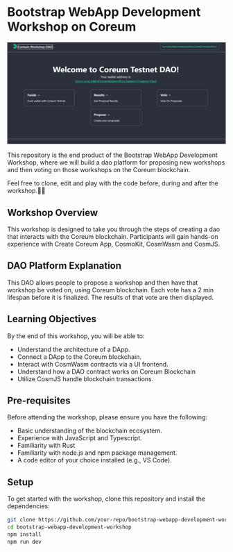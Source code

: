 # Bootstrap WebApp Development Workshop on Coreum
![WebappUI](./public/frontpageImage.png)

This repository is the end product of the Bootstrap WebApp Development Workshop, where we will build a dao platform for proposing new workshops and then voting on those workshops on the Coreum blockchain.

Feel free to clone, edit and play with the code before, during and after the workshop.👨‍💻

## Workshop Overview

This workshop is designed to take you through the steps of creating a dao that interacts with the Coreum blockchain. Participants will gain hands-on experience with Create Coreum App, CosmoKit, CosmWasm and CosmJS. 

## DAO Platform Explanation 

This DAO allows people to propose a workshop and then have that workshop be voted on, using Coreum blockchain. Each vote has a 2 min lifespan before it is finalized. The results of that vote are then displayed. 

## Learning Objectives

By the end of this workshop, you will be able to:

- Understand the architecture of a DApp.
- Connect a DApp to the Coreum blockchain.
- Interact with CosmWasm contracts via a UI frontend.
- Understand how a DAO contract works on Coreum Blockchain
- Utilize CosmJS handle blockchain transactions.

## Pre-requisites

Before attending the workshop, please ensure you have the following:

- Basic understanding of the blockchain ecosystem.
- Experience with JavaScript and Typescript.
- Familiarity with Rust 
- Familiarity with node.js and npm package management.
- A code editor of your choice installed (e.g., VS Code).

## Setup

To get started with the workshop, clone this repository and install the dependencies:

```bash
git clone https://github.com/your-repo/bootstrap-webapp-development-workshop.git
cd bootstrap-webapp-development-workshop
npm install
npm run dev